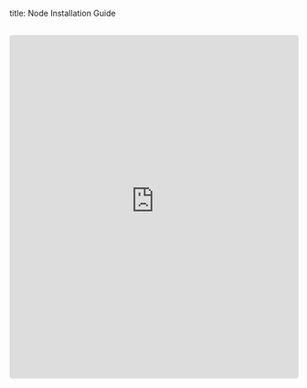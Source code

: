 title: Node Installation Guide

<iframe 
  src="https://esg-publisher.readthedocs.io/en/stable/intro.html" 
  width="100%" 
  height="600px" 
  frameborder="0"
  style="border:1px solid #ddd; border-radius:4px; margin:1rem 0;"
  loading="lazy"
></iframe>